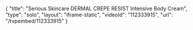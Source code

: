 {
    "title": "Serious Skincare DERMAL CREPE RESIST Intensive Body Cream",
    "type": "solo",
    "layout": "iframe-static",
    "videoId": "112333915",
    "url": "\/tvpembed\/112333915"
}